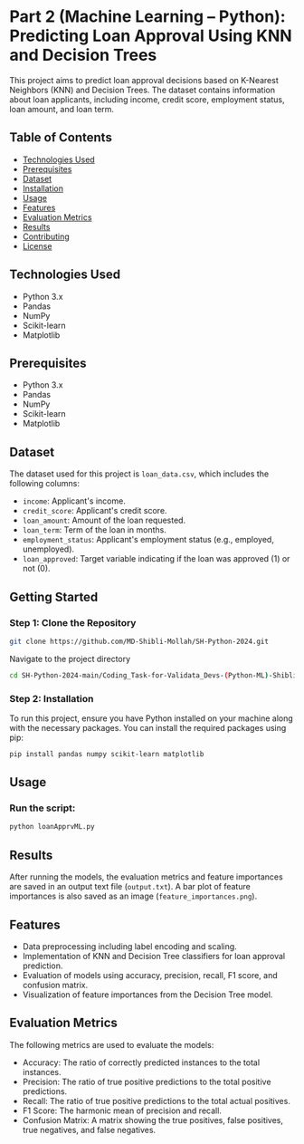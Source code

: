 # Part 2 (Machine Learning – Python): Predicting Loan Approval Using KNN and Decision Trees

This project aims to predict loan approval decisions based on K-Nearest Neighbors (KNN) and Decision Trees. The dataset contains information about loan applicants, including income, credit score, employment status, loan amount, and loan term.

## Table of Contents
- [Technologies Used](#technologies-used)
- [Prerequisites](#Prerequisites)
- [Dataset](#dataset)
- [Installation](#installation)
- [Usage](#usage)
- [Features](#features)
- [Evaluation Metrics](#evaluation-metrics)
- [Results](#results)
- [Contributing](#contributing)
- [License](#license)

## Technologies Used
- Python 3.x
- Pandas
- NumPy
- Scikit-learn
- Matplotlib

## Prerequisites
- Python 3.x
- Pandas
- NumPy
- Scikit-learn
- Matplotlib

## Dataset
The dataset used for this project is `loan_data.csv`, which includes the following columns:
- `income`: Applicant's income.
- `credit_score`: Applicant's credit score.
- `loan_amount`: Amount of the loan requested.
- `loan_term`: Term of the loan in months.
- `employment_status`: Applicant's employment status (e.g., employed, unemployed).
- `loan_approved`: Target variable indicating if the loan was approved (1) or not (0).

## Getting Started

### Step 1: Clone the Repository
```bash
git clone https://github.com/MD-Shibli-Mollah/SH-Python-2024.git
```

Navigate to the project directory
```bash
cd SH-Python-2024-main/Coding_Task-for-Validata_Devs-(Python-ML)-Shibli/Part_2-Loan_Approval_Prediction_with_ML-Shibli
```

### Step 2: Installation
To run this project, ensure you have Python installed on your machine along with the necessary packages. You can install the required packages using pip:

```bash
pip install pandas numpy scikit-learn matplotlib
```

## Usage
### Run the script:
```bash
python loanApprvML.py
```
## Results
After running the models, the evaluation metrics and feature importances are saved in an output text file (`output.txt`). A bar plot of feature importances is also saved as an image (`feature_importances.png`).

## Features
- Data preprocessing including label encoding and scaling.
- Implementation of KNN and Decision Tree classifiers for loan approval prediction.
- Evaluation of models using accuracy, precision, recall, F1 score, and confusion matrix.
- Visualization of feature importances from the Decision Tree model.

## Evaluation Metrics
The following metrics are used to evaluate the models:

- Accuracy: The ratio of correctly predicted instances to the total instances.
- Precision: The ratio of true positive predictions to the total positive predictions.
- Recall: The ratio of true positive predictions to the total actual positives.
- F1 Score: The harmonic mean of precision and recall.
- Confusion Matrix: A matrix showing the true positives, false positives, true negatives, and false negatives.